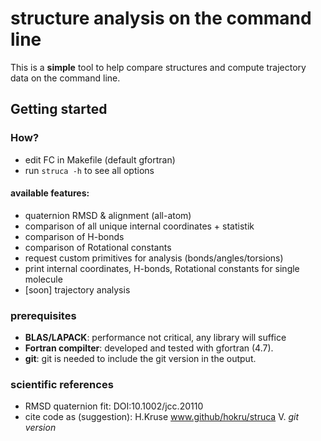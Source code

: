# structure analysis on the command line

This is a **simple** tool to help compare structures and compute trajectory data on the command line.


## Getting started

### How?

* edit FC in Makefile (default gfortran)
* run `struca -h` to see all options


#### available features:
* quaternion RMSD & alignment (all-atom)
* comparison of all unique internal coordinates  + statistik
* comparison of H-bonds 
* comparison of Rotational constants
* request custom primitives for analysis (bonds/angles/torsions)
* print internal coordinates, H-bonds, Rotational constants for single molecule
* [soon] trajectory analysis

### prerequisites

- **BLAS/LAPACK**: performance not critical, any library will suffice 
- **Fortran compilter**: developed and tested with gfortran (4.7).
- **git**: git is needed to include the git version in the output.

### scientific references
- RMSD quaternion fit: DOI:10.1002/jcc.20110
- cite code as (suggestion): H.Kruse www.github/hokru/struca V. *git version*
